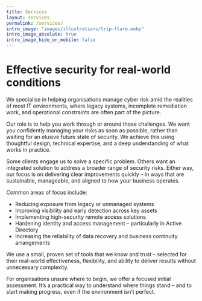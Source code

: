 ```yaml
---
title: Services
layout: services
permalink: /services/
intro_image: "images/illustrations/trip-flare.webp"
intro_image_absolute: true
intro_image_hide_on_mobile: false
---
```


# Effective security for real-world conditions

We specialise in helping organisations manage cyber risk amid the realities of most IT environments, where legacy systems, incomplete remediation work, and operational constraints are often part of the picture.

Our role is to help you work through or around those challenges. We want you confidently managing your risks as soon as possible, rather than waiting for an elusive future state of security. We achieve this using thoughtful design, technical expertise, and a deep understanding of what works in practice.

Some clients engage us to solve a specific problem. Others want an integrated solution to address a broader range of security risks. Either way, our focus is on delivering clear improvements quickly – in ways that are sustainable, manageable, and aligned to how your business operates.

Common areas of focus include:

<ul>
  <li>Reducing exposure from legacy or unmanaged systems</li>
  <li>Improving visibility and early detection across key assets</li>
  <li>Implementing high-security remote access solutions</li>
  <li>Hardening identity and access management – particularly in Active Directory</li>
  <li>Increasing the reliability of data recovery and business continuity arrangements</li>
</ul>

We use a small, proven set of tools that we know and trust – selected for their real-world effectiveness, flexibility, and ability to deliver results without unnecessary complexity.

For organisations unsure where to begin, we offer a focused initial assessment. It’s a practical way to understand where things stand – and to start making progress, even if the environment isn’t perfect.
